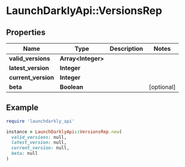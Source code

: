 # LaunchDarklyApi::VersionsRep

## Properties

| Name | Type | Description | Notes |
| ---- | ---- | ----------- | ----- |
| **valid_versions** | **Array&lt;Integer&gt;** |  |  |
| **latest_version** | **Integer** |  |  |
| **current_version** | **Integer** |  |  |
| **beta** | **Boolean** |  | [optional] |

## Example

```ruby
require 'launchdarkly_api'

instance = LaunchDarklyApi::VersionsRep.new(
  valid_versions: null,
  latest_version: null,
  current_version: null,
  beta: null
)
```

